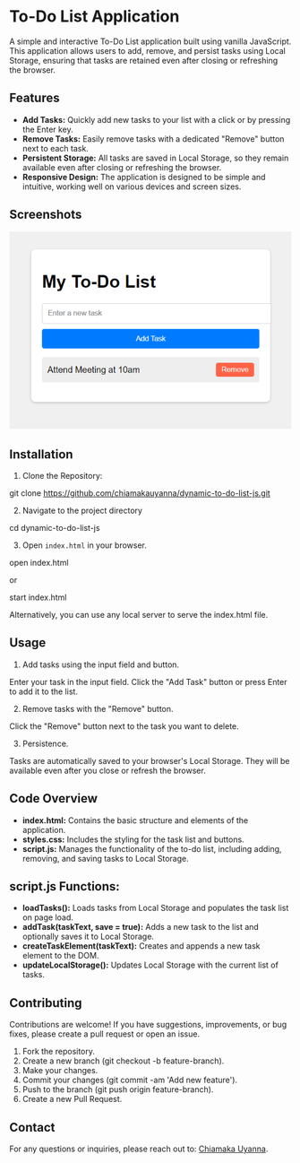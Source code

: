 # To-Do List Application

A simple and interactive To-Do List application built using vanilla JavaScript. This application allows users to add, remove, and persist tasks using Local Storage, ensuring that tasks are retained even after closing or refreshing the browser.

## Features

- **Add Tasks:** Quickly add new tasks to your list with a click or by pressing the Enter key.
- **Remove Tasks:**  Easily remove tasks with a dedicated "Remove" button next to each task.
- **Persistent Storage:**  All tasks are saved in Local Storage, so they remain available even after closing or refreshing the browser.
- **Responsive Design:** The application is designed to be simple and intuitive, working well on various devices and screen sizes.

## Screenshots
 ![Screenshot](images/to-do-screenshot.PNG)

## Installation

1. Clone the Repository:

git clone https://github.com/chiamakauyanna/dynamic-to-do-list-js.git

2. Navigate to the project directory

cd dynamic-to-do-list-js

3. Open `index.html` in your browser.

open index.html

or

start index.html

Alternatively, you can use any local server to serve the index.html file.

## Usage

1. Add tasks using the input field and button.

Enter your task in the input field.
Click the "Add Task" button or press Enter to add it to the list.

2. Remove tasks with the "Remove" button.

Click the "Remove" button next to the task you want to delete.

3. Persistence.

Tasks are automatically saved to your browser's Local Storage. They will be available even after you close or refresh the browser.


## Code Overview

- **index.html:** Contains the basic structure and elements of the application.
- **styles.css:** Includes the styling for the task list and buttons.
- **script.js:** Manages the functionality of the to-do list, including adding, removing, and saving tasks to Local Storage.


## script.js Functions:

- **loadTasks():** Loads tasks from Local Storage and populates the task list on page load.
- **addTask(taskText, save = true):** Adds a new task to the list and optionally saves it to Local Storage.
- **createTaskElement(taskText):** Creates and appends a new task element to the DOM.
- **updateLocalStorage():** Updates Local Storage with the current list of tasks.


## Contributing
Contributions are welcome! If you have suggestions, improvements, or bug fixes, please create a pull request or open an issue.

1. Fork the repository.
2. Create a new branch (git checkout -b feature-branch).
3. Make your changes.
4. Commit your changes (git commit -am 'Add new feature').
5. Push to the branch (git push origin feature-branch).
6. Create a new Pull Request.

## Contact
For any questions or inquiries, please reach out to:
[Chiamaka Uyanna](Chiamakauyanna@gmail.com).